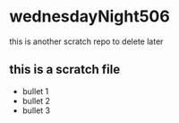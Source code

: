 # wednesdayNight506
this is another scratch repo to delete later 

## this is a scratch file 
- bullet 1 
- bullet 2 
- bullet 3 
